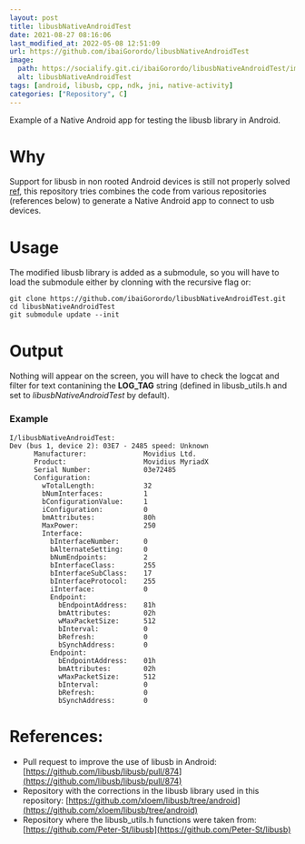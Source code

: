```yaml
---
layout: post
title: libusbNativeAndroidTest
date: 2021-08-27 08:16:06 
last_modified_at: 2022-05-08 12:51:09 
url: https://github.com/ibaiGorordo/libusbNativeAndroidTest
image:
  path: https://socialify.git.ci/ibaiGorordo/libusbNativeAndroidTest/image?&forks=1&issues=1&language=1&name=1&owner=1&stargazers=1&theme=Light
  alt: libusbNativeAndroidTest
tags: [android, libusb, cpp, ndk, jni, native-activity]
categories: ["Repository", C]
---
```

 Example of a Native Android app for testing the libusb library in Android.
 
# Why
Support for libusb in non rooted Android devices is still not properly solved [ref](https://github.com/libusb/libusb/pull/874), this repository tries combines the code from various repositories (references below) to generate a Native Android app to connect to usb devices.

# Usage
The modified libusb library is added as a submodule, so you will have to load the submodule either by clonning with the recursive flag or:

```
git clone https://github.com/ibaiGorordo/libusbNativeAndroidTest.git
cd libusbNativeAndroidTest
git submodule update --init
```

# Output
Nothing will appear on the screen, you will have to check the logcat and filter for text contanining the **LOG_TAG** string (defined in libusb_utils.h and set to *libusbNativeAndroidTest* by default).

### Example
```
I/libusbNativeAndroidTest:
Dev (bus 1, device 2): 03E7 - 2485 speed: Unknown
      Manufacturer:              Movidius Ltd.
      Product:                   Movidius MyriadX
      Serial Number:             03e72485
      Configuration:
        wTotalLength:            32
        bNumInterfaces:          1
        bConfigurationValue:     1
        iConfiguration:          0
        bmAttributes:            80h
        MaxPower:                250
        Interface:
          bInterfaceNumber:      0
          bAlternateSetting:     0
          bNumEndpoints:         2
          bInterfaceClass:       255
          bInterfaceSubClass:    17
          bInterfaceProtocol:    255
          iInterface:            0
          Endpoint:
            bEndpointAddress:    81h
            bmAttributes:        02h
            wMaxPacketSize:      512
            bInterval:           0
            bRefresh:            0
            bSynchAddress:       0
          Endpoint:
            bEndpointAddress:    01h
            bmAttributes:        02h
            wMaxPacketSize:      512
            bInterval:           0
            bRefresh:            0
            bSynchAddress:       0
```

# References:
- Pull request to improve the use of libusb in Android: [https://github.com/libusb/libusb/pull/874](https://github.com/libusb/libusb/pull/874)
- Repository with the corrections in the libusb library used in this repository: [https://github.com/xloem/libusb/tree/android](https://github.com/xloem/libusb/tree/android)
- Repository where the libusb_utils.h functions were taken from: [https://github.com/Peter-St/libusb](https://github.com/Peter-St/libusb)


